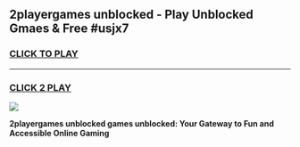 
## 2playergames unblocked - Play Unblocked Gmaes & Free #usjx7
<h3>
<a href="https://news.freeplayer.one?title=2playergames_unblocked&ref=26F">CLICK TO PLAY</a></h3>
<hr>

<h3>
<a href="https://news.freeplayer.one?title=2playergames_unblocked&ref=26F">CLICK 2 PLAY</a>
  
</h3>

<a href="https://news.freeplayer.one?title=2playergames_unblocked&ref=26F/"><img src="https://clearcache.store/games.png"></a>


**2playergames unblocked games unblocked: Your Gateway to Fun and Accessible Online Gaming**
